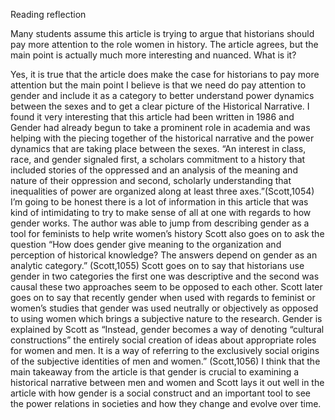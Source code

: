 Reading reflection

Many students assume this article is trying to argue that historians should pay more attention to the role women in history. The article agrees, but the main point is actually much more interesting and nuanced. What is it?

Yes, it is true that the article does make the case for historians to pay more attention but the main point I believe is that we need do pay attention to gender and include it as a category to better understand power dynamics between the sexes and to get a clear picture of the Historical Narrative. I found it very interesting that this article had been written in 1986 and Gender had already begun to take a prominent role in academia and was helping with the piecing together of the historical narrative and the power dynamics that are taking place between the sexes. “An interest in class, race, and gender signaled first, a scholars commitment to a history that included stories of the oppressed and an analysis of the meaning and nature of their oppression and second, scholarly understanding that inequalities of power are organized along at least three axes.”(Scott,1054) I’m going to be honest there is a lot of information in this article that was kind of intimidating to try to make sense of all at one with regards to how gender works. The author was able to jump from describing gender as a tool for feminists to help write women’s history Scott also goes on to ask the question “How does gender give meaning to the organization and perception of historical knowledge? The answers depend on gender as an analytic category.” (Scott,1055) Scott goes on to say that historians use gender in two categories the first one was descriptive and the second was causal these two approaches seem to be opposed to each other. Scott later goes on to say that recently gender when used with regards to feminist or women’s studies that gender was used neutrally or objectively as opposed to using women which brings a subjective nature to the research. Gender is explained by Scott as “Instead, gender becomes a way of denoting “cultural constructions” the entirely social creation of ideas about appropriate roles for women and men. It is a way of referring to the exclusively social origins of the subjective identities of men and women.” (Scott,1056) I think that the main takeaway from the article is that gender is crucial to examining a historical narrative between men and women and Scott lays it out well in the article with how gender is a social construct and an important tool to see the power relations in societies and how they change and evolve over time. 
